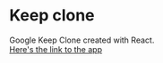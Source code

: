 # Keep clone

Google Keep Clone created with React.
<br>
[Here's the link to the app](https://www.google.com "Google Keep Clone w React")
